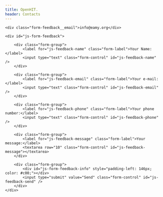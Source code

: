 ```yaml
---
title: OpenHIT.
header: Contacts
---
```


<div class="form-feedback">

    <div class="form-feedback__email">info@eamy.org</div>

    <div id="js-form-feedback">

        <div class="form-group">
            <label for="js-feedback-name" class="form-label">Your Name:</label>
            <input type="text" class="form-control" id="js-feedback-name" />
        </div>

        <div class="form-group">
            <label for="js-feedback-email" class="form-label">Your e-mail:</label>
            <input type="text" class="form-control" id="js-feedback-email" />
        </div>

        <div class="form-group">
            <label for="js-feedback-phone" class="form-label">Your phone number:</label>
            <input type="text" class="form-control" id="js-feedback-phone" />
        </div>

        <div class="form-group">
            <label for="js-feedback-message" class="form-label">Your message:</label>
            <textarea row="10" class="form-control" id="js-feedback-message"></textarea>
        </div>

        <div class="form-group">
            <div id="js-form-feedback-info" style="padding-left: 146px; color: #c00;"></div>
            <input type="submit" value="Send" class="form-control" id="js-feedback-send" />
        </div>
    </div>

</div>
